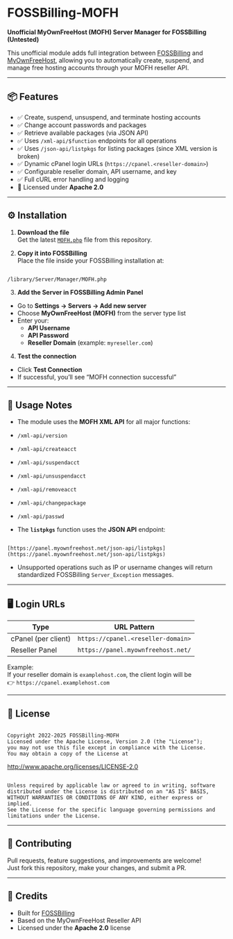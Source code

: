 # FOSSBilling-MOFH

**Unofficial MyOwnFreeHost (MOFH) Server Manager for FOSSBilling (Untested)**

This unofficial module adds full integration between [FOSSBilling](https://www.fossbilling.org) and [MyOwnFreeHost](https://www.myownfreehost.net), allowing you to automatically create, suspend, and manage free hosting accounts through your MOFH reseller API.

---

## 📦 Features

- ✅ Create, suspend, unsuspend, and terminate hosting accounts  
- ✅ Change account passwords and packages  
- ✅ Retrieve available packages (via JSON API)  
- ✅ Uses `/xml-api/$function` endpoints for all operations  
- ✅ Uses `/json-api/listpkgs` for listing packages (since XML version is broken)  
- ✅ Dynamic cPanel login URLs (`https://cpanel.<reseller-domain>`)  
- ✅ Configurable reseller domain, API username, and key  
- ✅ Full cURL error handling and logging  
- 🧩 Licensed under **Apache 2.0**

---

## ⚙️ Installation

1. **Download the file**  
   Get the latest [`MOFH.php`](./MOFH.php) file from this repository.

2. **Copy it into FOSSBilling**  
   Place the file inside your FOSSBilling installation at:

```

/library/Server/Manager/MOFH.php

```

3. **Add the Server in FOSSBilling Admin Panel**
- Go to **Settings → Servers → Add new server**
- Choose **MyOwnFreeHost (MOFH)** from the server type list
- Enter your:
  - **API Username**
  - **API Password**
  - **Reseller Domain** (example: `myreseller.com`)

4. **Test the connection**
- Click **Test Connection**  
- If successful, you’ll see “MOFH connection successful”

---

## 🧠 Usage Notes

- The module uses the **MOFH XML API** for all major functions:
- `/xml-api/version`
- `/xml-api/createacct`
- `/xml-api/suspendacct`
- `/xml-api/unsuspendacct`
- `/xml-api/removeacct`
- `/xml-api/changepackage`
- `/xml-api/passwd`

- The **`listpkgs`** function uses the **JSON API** endpoint:
```

[https://panel.myownfreehost.net/json-api/listpkgs](https://panel.myownfreehost.net/json-api/listpkgs)

```

- Unsupported operations such as IP or username changes will return standardized FOSSBilling `Server_Exception` messages.

---

## 🖥️ Login URLs

| Type | URL Pattern |
|------|--------------|
| cPanel (per client) | `https://cpanel.<reseller-domain>` |
| Reseller Panel | `https://panel.myownfreehost.net/` |

Example:  
If your reseller domain is `examplehost.com`, the client login will be  
👉 `https://cpanel.examplehost.com`

---

## 🧾 License

```

Copyright 2022-2025 FOSSBilling-MOFH
Licensed under the Apache License, Version 2.0 (the "License");
you may not use this file except in compliance with the License.
You may obtain a copy of the License at

```
http://www.apache.org/licenses/LICENSE-2.0
```

Unless required by applicable law or agreed to in writing, software
distributed under the License is distributed on an "AS IS" BASIS,
WITHOUT WARRANTIES OR CONDITIONS OF ANY KIND, either express or implied.
See the License for the specific language governing permissions and
limitations under the License.

```

---

## 🤝 Contributing

Pull requests, feature suggestions, and improvements are welcome!  
Just fork this repository, make your changes, and submit a PR.

---

## 🧩 Credits

- Built for [FOSSBilling](https://www.fossbilling.org)
- Based on the MyOwnFreeHost Reseller API
- Licensed under the **Apache 2.0** license
